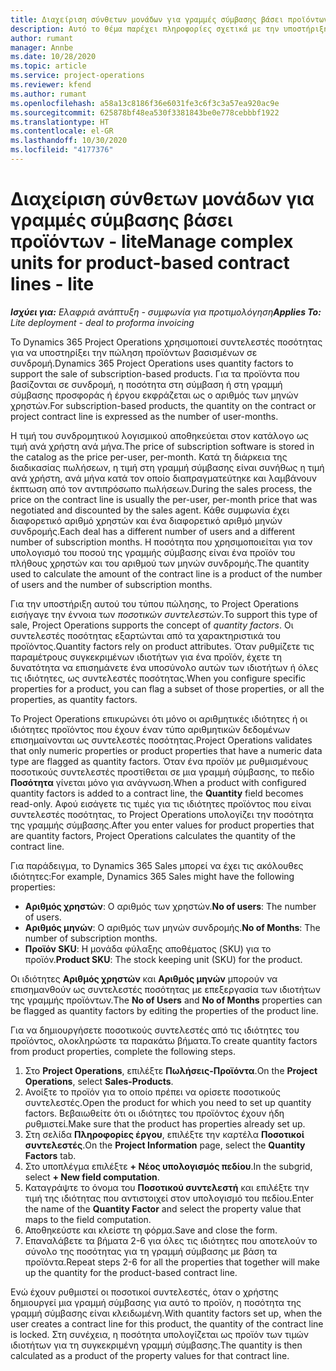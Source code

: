 ```yaml
---
title: Διαχείριση σύνθετων μονάδων για γραμμές σύμβασης βάσει προϊόντων - lite
description: Αυτό το θέμα παρέχει πληροφορίες σχετικά με την υποστήριξη της πώλησης προϊόντων που βασίζονται σε συνδρομή.
author: rumant
manager: Annbe
ms.date: 10/28/2020
ms.topic: article
ms.service: project-operations
ms.reviewer: kfend
ms.author: rumant
ms.openlocfilehash: a58a13c8186f36e6031fe3c6f3c3a57ea920ac9e
ms.sourcegitcommit: 625878bf48ea530f3381843be0e778cebbbf1922
ms.translationtype: HT
ms.contentlocale: el-GR
ms.lasthandoff: 10/30/2020
ms.locfileid: "4177376"
---
```

# <a name="manage-complex-units-for-product-based-contract-lines---lite"></a><span data-ttu-id="bc5ee-103">Διαχείριση σύνθετων μονάδων για γραμμές σύμβασης βάσει προϊόντων - lite</span><span class="sxs-lookup"><span data-stu-id="bc5ee-103">Manage complex units for product-based contract lines - lite</span></span>

<span data-ttu-id="bc5ee-104">_**Ισχύει για:** Ελαφριά ανάπτυξη - συμφωνία για προτιμολόγηση_</span><span class="sxs-lookup"><span data-stu-id="bc5ee-104">_**Applies To:** Lite deployment - deal to proforma invoicing_</span></span>

<span data-ttu-id="bc5ee-105">Το Dynamics 365 Project Operations χρησιμοποιεί συντελεστές ποσότητας για να υποστηρίξει την πώληση προϊόντων βασισμένων σε συνδρομή.</span><span class="sxs-lookup"><span data-stu-id="bc5ee-105">Dynamics 365 Project Operations uses quantity factors to support the sale of subscription-based products.</span></span> <span data-ttu-id="bc5ee-106">Για τα προϊόντα που βασίζονται σε συνδρομή, η ποσότητα στη σύμβαση ή στη γραμμή σύμβασης προσφοράς ή έργου εκφράζεται ως ο αριθμός των μηνών χρηστών.</span><span class="sxs-lookup"><span data-stu-id="bc5ee-106">For subscription-based products, the quantity on the contract or project contract line is expressed as the number of user-months.</span></span>

<span data-ttu-id="bc5ee-107">Η τιμή του συνδρομητικού λογισμικού αποθηκεύεται στον κατάλογο ως τιμή ανά χρήστη ανά μήνα.</span><span class="sxs-lookup"><span data-stu-id="bc5ee-107">The price of subscription software is stored in the catalog as the price per-user, per-month.</span></span> <span data-ttu-id="bc5ee-108">Κατά τη διάρκεια της διαδικασίας πωλήσεων, η τιμή στη γραμμή σύμβασης είναι συνήθως η τιμή ανά χρήστη, ανά μήνα κατά τον οποίο διαπραγματεύτηκε και λαμβάνουν έκπτωση από τον αντιπρόσωπο πωλήσεων.</span><span class="sxs-lookup"><span data-stu-id="bc5ee-108">During the sales process, the price on the contract line is usually the per-user, per-month price that was negotiated and discounted by the sales agent.</span></span> <span data-ttu-id="bc5ee-109">Κάθε συμφωνία έχει διαφορετικό αριθμό χρηστών και ένα διαφορετικό αριθμό μηνών συνδρομής.</span><span class="sxs-lookup"><span data-stu-id="bc5ee-109">Each deal has a different number of users and a different number of subscription months.</span></span> <span data-ttu-id="bc5ee-110">Η ποσότητα που χρησιμοποιείται για τον υπολογισμό του ποσού της γραμμής σύμβασης είναι ένα προϊόν του πλήθους χρηστών και του αριθμού των μηνών συνδρομής.</span><span class="sxs-lookup"><span data-stu-id="bc5ee-110">The quantity used to calculate the amount of the contract line is a product of the number of users and the number of subscription months.</span></span>

<span data-ttu-id="bc5ee-111">Για την υποστήριξη αυτού του τύπου πώλησης, το Project Operations εισήγαγε την έννοια των *ποσοτικών συντελεστών*.</span><span class="sxs-lookup"><span data-stu-id="bc5ee-111">To support this type of sale, Project Operations supports the concept of *quantity factors*.</span></span> <span data-ttu-id="bc5ee-112">Οι συντελεστές ποσότητας εξαρτώνται από τα χαρακτηριστικά του προϊόντος.</span><span class="sxs-lookup"><span data-stu-id="bc5ee-112">Quantity factors rely on product attributes.</span></span> <span data-ttu-id="bc5ee-113">Όταν ρυθμίζετε τις παραμέτρους συγκεκριμένων ιδιοτήτων για ένα προϊόν, έχετε τη δυνατότητα να επισημάνετε ένα υποσύνολο αυτών των ιδιοτήτων ή όλες τις ιδιότητες, ως συντελεστές ποσότητας.</span><span class="sxs-lookup"><span data-stu-id="bc5ee-113">When you configure specific properties for a product, you can flag a subset of those properties, or all the properties, as quantity factors.</span></span>

<span data-ttu-id="bc5ee-114">Το Project Operations επικυρώνει ότι μόνο οι αριθμητικές ιδιότητες ή οι ιδιότητες προϊόντος που έχουν έναν τύπο αριθμητικών δεδομένων επισημαίνονται ως συντελεστές ποσότητας.</span><span class="sxs-lookup"><span data-stu-id="bc5ee-114">Project Operations validates that only numeric properties or product properties that have a numeric data type are flagged as quantity factors.</span></span> <span data-ttu-id="bc5ee-115">Όταν ένα προϊόν με ρυθμισμένους ποσοτικούς συντελεστές προστίθεται σε μια γραμμή σύμβασης, το πεδίο **Ποσότητα** γίνεται μόνο για ανάγνωση.</span><span class="sxs-lookup"><span data-stu-id="bc5ee-115">When a product with configured quantity factors is added to a contract line, the **Quantity** field  becomes read-only.</span></span> <span data-ttu-id="bc5ee-116">Αφού εισάγετε τις τιμές για τις ιδιότητες προϊόντος που είναι συντελεστές ποσότητας, το Project Operations υπολογίζει την ποσότητα της γραμμής σύμβασης.</span><span class="sxs-lookup"><span data-stu-id="bc5ee-116">After you enter values for product properties that are quantity factors, Project Operations calculates the quantity of the contract line.</span></span>

<span data-ttu-id="bc5ee-117">Για παράδειγμα, το Dynamics 365 Sales μπορεί να έχει τις ακόλουθες ιδιότητες:</span><span class="sxs-lookup"><span data-stu-id="bc5ee-117">For example, Dynamics 365 Sales might have the following properties:</span></span>

- <span data-ttu-id="bc5ee-118">**Αριθμός χρηστών**: Ο αριθμός των χρηστών.</span><span class="sxs-lookup"><span data-stu-id="bc5ee-118">**No of users**: The number of users.</span></span>
- <span data-ttu-id="bc5ee-119">**Αριθμός μηνών**: Ο αριθμός των μηνών συνδρομής.</span><span class="sxs-lookup"><span data-stu-id="bc5ee-119">**No of Months**: The number of subscription months.</span></span>
- <span data-ttu-id="bc5ee-120">**Προϊόν SKU**: Η μονάδα φύλαξης αποθέματος (SKU) για το προϊόν.</span><span class="sxs-lookup"><span data-stu-id="bc5ee-120">**Product SKU**: The stock keeping unit (SKU) for the product.</span></span>

<span data-ttu-id="bc5ee-121">Οι ιδιότητες **Αριθμός χρηστών** και **Αριθμός μηνών** μπορούν να επισημανθούν ως συντελεστές ποσότητας με επεξεργασία των ιδιοτήτων της γραμμής προϊόντων.</span><span class="sxs-lookup"><span data-stu-id="bc5ee-121">The **No of Users** and **No of Months** properties can be flagged as quantity factors by editing the properties of the product line.</span></span>

<span data-ttu-id="bc5ee-122">Για να δημιουργήσετε ποσοτικούς συντελεστές από τις ιδιότητες του προϊόντος, ολοκληρώστε τα παρακάτω βήματα.</span><span class="sxs-lookup"><span data-stu-id="bc5ee-122">To create quantity factors from product properties, complete the following steps.</span></span>

1. <span data-ttu-id="bc5ee-123">Στο **Project Operations**, επιλέξτε **Πωλήσεις-Προϊόντα**.</span><span class="sxs-lookup"><span data-stu-id="bc5ee-123">On the **Project Operations**, select **Sales-Products**.</span></span>
2. <span data-ttu-id="bc5ee-124">Ανοίξτε το προϊόν για το οποίο πρέπει να ορίσετε ποσοτικούς συντελεστές.</span><span class="sxs-lookup"><span data-stu-id="bc5ee-124">Open the product for which you need to set up quantity factors.</span></span> <span data-ttu-id="bc5ee-125">Βεβαιωθείτε ότι οι ιδιότητες του προϊόντος έχουν ήδη ρυθμιστεί.</span><span class="sxs-lookup"><span data-stu-id="bc5ee-125">Make sure that the product has properties already set up.</span></span>
3. <span data-ttu-id="bc5ee-126">Στη σελίδα **Πληροφορίες έργου**, επιλέξτε την καρτέλα **Ποσοτικοί συντελεστές**.</span><span class="sxs-lookup"><span data-stu-id="bc5ee-126">On the **Project Information** page, select the **Quantity Factors** tab.</span></span>
4. <span data-ttu-id="bc5ee-127">Στο υποπλέγμα επιλέξτε **+ Νέος υπολογισμός πεδίου**.</span><span class="sxs-lookup"><span data-stu-id="bc5ee-127">In the subgrid, select **+ New field computation**.</span></span>
5. <span data-ttu-id="bc5ee-128">Καταγράψτε το όνομα του **Ποσοτικού συντελεστή** και επιλέξτε την τιμή της ιδιότητας που αντιστοιχεί στον υπολογισμό του πεδίου.</span><span class="sxs-lookup"><span data-stu-id="bc5ee-128">Enter the name of the **Quantity Factor** and select the property value that maps to the field computation.</span></span>
6. <span data-ttu-id="bc5ee-129">Αποθηκεύστε και κλείστε τη φόρμα.</span><span class="sxs-lookup"><span data-stu-id="bc5ee-129">Save and close the form.</span></span>
7. <span data-ttu-id="bc5ee-130">Επαναλάβετε τα βήματα 2-6 για όλες τις ιδιότητες που αποτελούν το σύνολο της ποσότητας για τη γραμμή σύμβασης με βάση τα προϊόντα.</span><span class="sxs-lookup"><span data-stu-id="bc5ee-130">Repeat steps 2-6 for all the properties that together will make up the quantity for the product-based contract line.</span></span>

<span data-ttu-id="bc5ee-131">Ενώ έχουν ρυθμιστεί οι ποσοτικοί συντελεστές, όταν ο χρήστης δημιουργεί μια γραμμή σύμβασης για αυτό το προϊόν, η ποσότητα της γραμμή σύμβασης είναι κλειδωμένη.</span><span class="sxs-lookup"><span data-stu-id="bc5ee-131">With quantity factors set up, when the user creates a contract line for this product, the quantity of the contract line is locked.</span></span> <span data-ttu-id="bc5ee-132">Στη συνέχεια, η ποσότητα υπολογίζεται ως προϊόν των τιμών ιδιοτήτων για τη συγκεκριμένη γραμμή σύμβασης.</span><span class="sxs-lookup"><span data-stu-id="bc5ee-132">The quantity is then calculated as a product of the property values for that contract line.</span></span>
